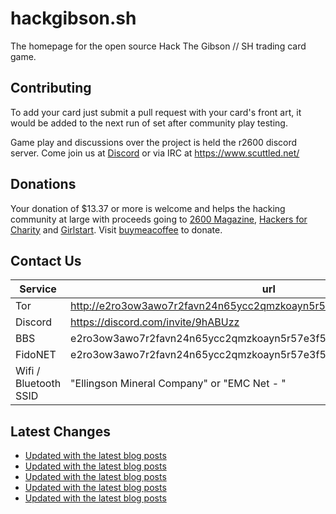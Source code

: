 # hackgibson.sh
The homepage for the open source Hack The Gibson // SH trading card game.


## Contributing

To add your card just submit a pull request with your card's front art, it would be added to the next run of set after community play testing.

Game play and discussions over the project is held the r2600 discord server. Come join us at [Discord](https://discord.com/invite/9hABUzz) or via IRC at https://www.scuttled.net/


## Donations

Your donation of $13.37 or more is welcome and helps the hacking community at large with proceeds going to [2600 Magazine](https://2600.com/), [Hackers for Charity](https://hackersforcharity.org) and [Girlstart](https://girlstart.org).  Visit [buymeacoffee](https://www.buymeacoffee.com/hackgibson.sh) to donate.


## Contact Us

Service | url
-|-
Tor | http://e2ro3ow3awo7r2favn24n65ycc2qmzkoayn5r57e3f56nvjwdcgg32ad.onion
Discord | https://discord.com/invite/9hABUzz
BBS | e2ro3ow3awo7r2favn24n65ycc2qmzkoayn5r57e3f56nvjwdcgg32ad.onion:23
FidoNET | e2ro3ow3awo7r2favn24n65ycc2qmzkoayn5r57e3f56nvjwdcgg32ad.onion:24554
Wifi / Bluetooth SSID | "Ellingson Mineral Company" or "EMC Net - <fidonet address>"

## Latest Changes
<!-- BLOG-POST-LIST:START -->
- [Updated with the latest blog posts](https://github.com/DFW2600/hackgibson.sh/commit/b395367fb0536d96353d12ebfbd9dde5faec3596)
- [Updated with the latest blog posts](https://github.com/DFW2600/hackgibson.sh/commit/6f42878d0230326f7d0a499d6fa949a8242e45e0)
- [Updated with the latest blog posts](https://github.com/DFW2600/hackgibson.sh/commit/e41e2fea11a572e1b15a3536d5d6849fe55fd2fc)
- [Updated with the latest blog posts](https://github.com/DFW2600/hackgibson.sh/commit/f58e313514bf634e50a994bb9bb3d5ed7422d142)
- [Updated with the latest blog posts](https://github.com/DFW2600/hackgibson.sh/commit/32a95ae3b8cfc74631c9142e3f293b1795fcbfc8)
<!-- BLOG-POST-LIST:END -->
